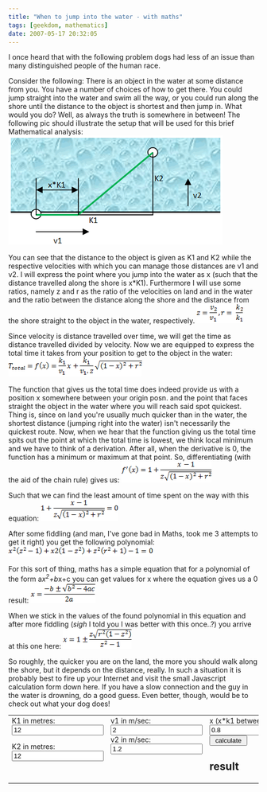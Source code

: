```yaml
---
title: "When to jump into the water - with maths"
tags: [geekdom, mathematics]
date: 2007-05-17 20:32:05
---
```


I once heard that with the following problem dogs had less of an issue than many distinguished people of the human race.

Consider the following: There is an object in the water at some distance from you. You have a number of choices of how to get there. You could jump straight into the water and swim all the way, or you could run along the shore until the distance to the object is shortest and then jump in. What would you do? Well, as always the truth is somewhere in between! The following pic should illustrate the setup that will be used for this brief Mathematical analysis:
![](/assets/watermath1.gif)  

You can see that the distance to the object is given as K1 and K2 while the respective velocities with which you can manage those distances are v1 and v2. I will express the point where you jump into the water as x (such that the distance travelled along the shore is x*K1). Furthermore I will use some ratios, namely z and r as the ratio of the velocities on land and in the water and the ratio between the distance along the shore and the distance from the shore straight to the object in the water, respectively.
![](/assets/watermath3.gif)  

Since velocity is distance travelled over time, we will get the time as distance travelled divided by velocity. Now we are equipped to express the total time it takes from your position to get to the object in the water:
![](/assets/watermath2.gif)  

The function that gives us the total time does indeed provide us with a position x somewhere between your origin posn. and the point that faces straight the object in the water where you will reach said spot quickest. Thing is, since on land you're usually much quicker than in the water, the shortest distance (jumping right into the water) isn't necessarily the quickest route. Now, when we hear that the function giving us the total time spits out the point at which the total time is lowest, we think local minimum and we have to think of a derivation. After all, when the derivative is 0, the function has a minimum or maximum at that point. So, differentiating (with the aid of the chain rule) gives us:
![](/assets/watermath4.gif)  

Such that we can find the least amount of time spent on the way with this equation:
![](/assets/watermath5.gif)  

After some fiddling (and man, I've gone bad in Maths, took me 3 attempts to get it right) you get the following polynomial:
![](/assets/watermath6.gif)  

For this sort of thing, maths has a simple equation that for a polynomial of the form a*x<sup>2</sup>+b*x+c you can get values for x where the equation gives us a 0 result:
![](/assets/watermath7.gif)  

When we stick in the values of the found polynomial in this equation and after more fiddling (*sigh* I told you I was better with this once..?) you arrive at this one here:
![](/assets/watermath8.gif)  

So roughly, the quicker you are on the land, the more you should walk along the shore, but it depends on the distance, really. In such a situation it is probably best to fire up your Internet and visit the small Javascript calculation form down here. If you have a slow connection and the guy in the water is drowning, do a good guess. Even better, though, would be to check out what your dog does!

<script language="javascript">
function calculate() {
  var inputs = {
    k1 : parseFloat(document.getElementById('k1').value),
    k2 : parseFloat(document.getElementById('k2').value),
    v1 : parseFloat(document.getElementById('v1').value),
    v2 : parseFloat(document.getElementById('v2').value),
    x : parseFloat(document.getElementById('x').value),
    z : function() { return this.v2/this.v1; },
    r : function() { return this.k2/this.k1; }
  }

  var results = {
    ttotal : function(i) {
      return ((i.k1*i.x)/i.v1)+(i.k1/(i.v1*i.z()))*Math.sqrt(Math.pow(1-i.x,2)+Math.pow(i.r(),2));
    },

    bestx : function(i) {
      return 1+(i.z()*Math.sqrt(Math.pow(i.r(),2)*(1-Math.pow(i.z(),2))))/(Math.pow(i.z(),2) - 1);
    }
  }

  document.getElementById('result').innerHTML = 'In this scenario, it takes ' + 
  results.ttotal(inputs) + 
  ' seconds to get to the object. Ideally you would jump in at an x of ' + 
  results.bestx(inputs);
}
</script> <table border="0"> <tbody> <tr> <td valign="top" width="10%">K1 in metres:<input id="k1" value="12">
K2 in metres:<input id="k2" value="12">
</td> <td valign="top" width="10%">v1 in m/sec:<input id="v1" value="2">
v2 in m/sec:<input id="v2" value="1.2"> </td> <td valign="top">x (x*k1 between 0 and 1):<input id="x" value="0.8">
<input onclick="calculate();return false;" value=" calculate " type="button">  

<h2 id="result">result</h2>
</td></tr></tbody></table>